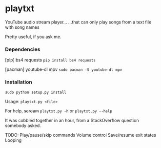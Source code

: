 # playtxt
YouTube audio stream player...
...that can only play songs from a text file with song names

Pretty useful, if you ask me.

### Dependencies
[pip] bs4 requests
`pip install bs4 requests`

[pacman] youtube-dl mpv
`sudo pacman -S youtube-dl mpv`

### Installation
`sudo python setup.py install`

Usage: `playtxt.py <file>`

For help, ~~scream~~ `playtxt.py -h` or `playtxt.py --help`

It was cobbled together in an hour, from a StackOverflow question somebody asked.

TODO:
Play/pause/skip commands
Volume control
Save/resume exit states
Looping
